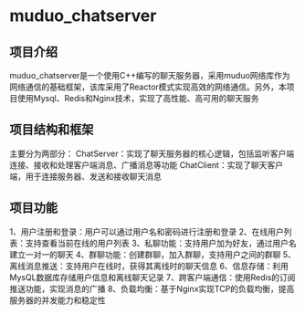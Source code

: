 # muduo_chatserver
## 项目介绍
muduo_chatserver是一个使用C++编写的聊天服务器，采用muduo网络库作为网络通信的基础框架，该库采用了Reactor模式实现高效的网络通信。另外，本项目使用Mysql、Redis和Nginx技术，实现了高性能、高可用的聊天服务
## 项目结构和框架
主要分为两部分：
ChatServer：实现了聊天服务器的核心逻辑，包括监听客户端连接、接收和处理客户端消息、广播消息等功能
ChatClient：实现了聊天客户端，用于连接服务器、发送和接收聊天消息
## 项目功能
1、用户注册和登录：用户可以通过用户名和密码进行注册和登录
2、在线用户列表：支持查看当前在线的用户列表
3、私聊功能：支持用户加为好友，通过用户名建立一对一的聊天
4、群聊功能：创建群聊，加入群聊，支持用户之间的群聊
5、离线消息推送：支持用户在线时，获得其离线时的聊天信息
6、信息存储：利用MysQL数据库存储用户信息和离线聊天记录
7、跨客户端通信：使用Redis的订阅推送功能，实现消息的广播
8、负载均衡：基于Nginx实现TCP的负载均衡，提高服务器的并发能力和稳定性
